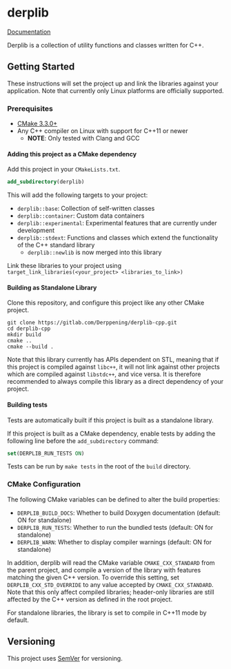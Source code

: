 # derplib

[Documentation](https://derppening.gitlab.io/derplib-cpp/)

Derplib is a collection of utility functions and classes written for C++.

## Getting Started

These instructions will set the project up and link the libraries against your application. Note that currently only 
Linux platforms are officially supported.

### Prerequisites

- [CMake 3.3.0+](https://cmake.org/download/)
- Any C++ compiler on Linux with support for C++11 or newer
    - **NOTE**: Only tested with Clang and GCC

#### Adding this project as a CMake dependency

Add this project in your `CMakeLists.txt`.

```cmake
add_subdirectory(derplib)
```

This will add the following targets to your project:

- `derplib::base`: Collection of self-written classes
- `derplib::container`: Custom data containers
- `derplib::experimental`: Experimental features that are currently under development
- `derplib::stdext`: Functions and classes which extend the functionality of the C++ standard library
    - `derplib::newlib` is now merged into this library

Link these libraries to your project using `target_link_libraries(<your_project> <libraries_to_link>)`

#### Building as Standalone Library

Clone this repository, and configure this project like any other CMake project.

```
git clone https://gitlab.com/Derppening/derplib-cpp.git
cd derplib-cpp
mkdir build
cmake ..
cmake --build .
```

Note that this library currently has APIs dependent on STL, meaning that if this project is compiled against `libc++`, 
it will not link against other projects which are compiled against `libstdc++`, and vice versa. It is therefore 
recommended to always compile this library as a direct dependency of your project.

#### Building tests

Tests are automatically built if this project is built as a standalone library.

If this project is built as a CMake dependency, enable tests by adding the following line before the `add_subdirectory`
command:

```cmake
set(DERPLIB_RUN_TESTS ON)
```

Tests can be run by `make tests` in the root of the `build` directory.

### CMake Configuration

The following CMake variables can be defined to alter the build properties:

- `DERPLIB_BUILD_DOCS`: Whether to build Doxygen documentation (default: ON for standalone)
- `DERPLIB_RUN_TESTS`: Whether to run the bundled tests (default: ON for standalone)
- `DERPLIB_WARN`: Whether to display compiler warnings (default: ON for standalone)

In addition, derplib will read the CMake variable `CMAKE_CXX_STANDARD` from the parent project, and compile a version of 
the library with features matching the given C++ version. To override this setting, set `DERPLIB_CXX_STD_OVERRIDE` to 
any value accepted by `CMAKE_CXX_STANDARD`. Note that this only affect compiled libraries; header-only libraries are 
still affected by the C++ version as defined in the root project.

For standalone libraries, the library is set to compile in C++11 mode by default.

## Versioning

This project uses [SemVer](http://semver.org/) for versioning.
